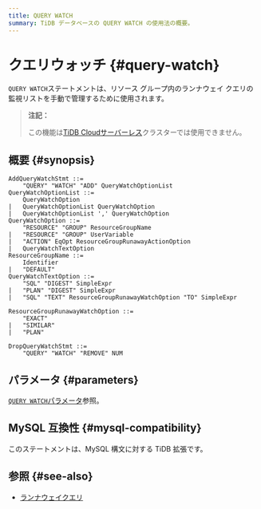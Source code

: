 ```yaml
---
title: QUERY WATCH
summary: TiDB データベースの QUERY WATCH の使用法の概要。
---
```


# クエリウォッチ {#query-watch}

`QUERY WATCH`ステートメントは、リソース グループ内のランナウェイ クエリの監視リストを手動で管理するために使用されます。

> **注記：**
>
> この機能は[TiDB Cloudサーバーレス](https://docs.pingcap.com/tidbcloud/select-cluster-tier#tidb-cloud-serverless)クラスターでは使用できません。

## 概要 {#synopsis}

```ebnf+diagram
AddQueryWatchStmt ::=
    "QUERY" "WATCH" "ADD" QueryWatchOptionList
QueryWatchOptionList ::=
    QueryWatchOption
|   QueryWatchOptionList QueryWatchOption
|   QueryWatchOptionList ',' QueryWatchOption
QueryWatchOption ::=
    "RESOURCE" "GROUP" ResourceGroupName
|   "RESOURCE" "GROUP" UserVariable
|   "ACTION" EqOpt ResourceGroupRunawayActionOption
|   QueryWatchTextOption
ResourceGroupName ::=
    Identifier
|   "DEFAULT"
QueryWatchTextOption ::=
    "SQL" "DIGEST" SimpleExpr
|   "PLAN" "DIGEST" SimpleExpr
|   "SQL" "TEXT" ResourceGroupRunawayWatchOption "TO" SimpleExpr

ResourceGroupRunawayWatchOption ::=
    "EXACT"
|   "SIMILAR"
|   "PLAN"

DropQueryWatchStmt ::=
    "QUERY" "WATCH" "REMOVE" NUM
```

## パラメータ {#parameters}

[`QUERY WATCH`パラメータ](/tidb-resource-control.md#query-watch-parameters)参照。

## MySQL 互換性 {#mysql-compatibility}

このステートメントは、MySQL 構文に対する TiDB 拡張です。

## 参照 {#see-also}

-   [ランナウェイクエリ](/tidb-resource-control.md#manage-queries-that-consume-more-resources-than-expected-runaway-queries)
